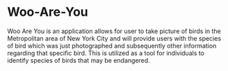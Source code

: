 # Woo-Are-You
Woo Are You is an application allows for user to take picture of birds in the Metropolitan area of New York City and will provide users with the species of bird which was just photographed and subsequently other information regarding that specific bird. This is utilized as a tool for individuals to identify species of birds that may be endangered. 
